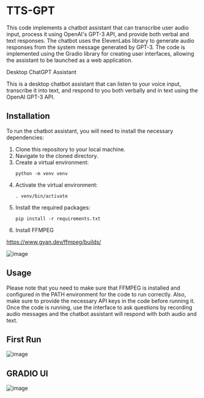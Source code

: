 # TTS-GPT
This code implements a chatbot assistant that can transcribe user audio input, process it using OpenAI's GPT-3 API, and provide both verbal and text responses. The chatbot uses the ElevenLabs library to generate audio responses from the system message generated by GPT-3. The code is implemented using the Gradio library for creating user interfaces, allowing the assistant to be launched as a web application.



Desktop ChatGPT Assistant

This is a desktop chatbot assistant that can listen to your voice input, transcribe it into text, and respond to you both verbally and in text using the OpenAI GPT-3 API.

## Installation

To run the chatbot assistant, you will need to install the necessary dependencies:

1. Clone this repository to your local machine.
2. Navigate to the cloned directory.
3. Create a virtual environment:
    ```
    python -m venv venv
    ```
4. Activate the virtual environment:
    ```
    . venv/bin/activate
    ```
5. Install the required packages:
    ```
    pip install -r requirements.txt
    ```
6. Install FFMPEG

https://www.gyan.dev/ffmpeg/builds/

![image](https://user-images.githubusercontent.com/93472563/232031983-19a90c3a-ca88-4b6b-a776-21db208b88d0.png)


## Usage

Please note that you need to make sure that FFMPEG is installed and configured in the PATH environment for the code to run correctly. Also, make sure to provide the necessary API keys in the code before running it. Once the code is running, use the interface to ask questions by recording audio messages and the chatbot assistant will respond with both audio and text.




## First Run


![image](https://user-images.githubusercontent.com/93472563/232044412-6226b77f-ef5f-4e1c-9dab-3b8557f40e19.png)

## GRADIO UI



![image](https://user-images.githubusercontent.com/93472563/232044488-8e637210-5881-47f3-b843-6316cc160f54.png)
